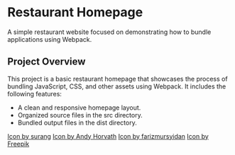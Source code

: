# Restaurant Homepage
A simple restaurant website focused on demonstrating how to bundle applications using Webpack.

## Project Overview
This project is a basic restaurant homepage that showcases the process of bundling JavaScript, CSS, and other assets using Webpack. It includes the following features:

* A clean and responsive homepage layout.
* Organized source files in the src directory.
* Bundled output files in the dist directory.

<a href="https://www.freepik.com/icon/fish_2916600#fromView=search&page=4&position=36&uuid=8ddd54af-9ec2-4503-a493-01e53bd341e9">Icon by surang</a>
<a href="https://www.freepik.com/icon/room-service_4880605#fromView=search&page=5&position=13&uuid=4b81608a-c66d-44ed-87c0-01d5b1df1423">Icon by Andy Horvath</a>
<a href="https://www.freepik.com/icon/cutlery_11209688#fromView=search&page=4&position=32&uuid=5388ba77-ee97-42aa-883f-a6c8d3cebe99">Icon by farizmursyidan</a>
<a href="https://www.freepik.com/icon/healthy-food_1147883#fromView=search&page=4&position=5&uuid=1c4096c5-4996-4e8c-a8f6-6857d2589db3">Icon by Freepik</a>

